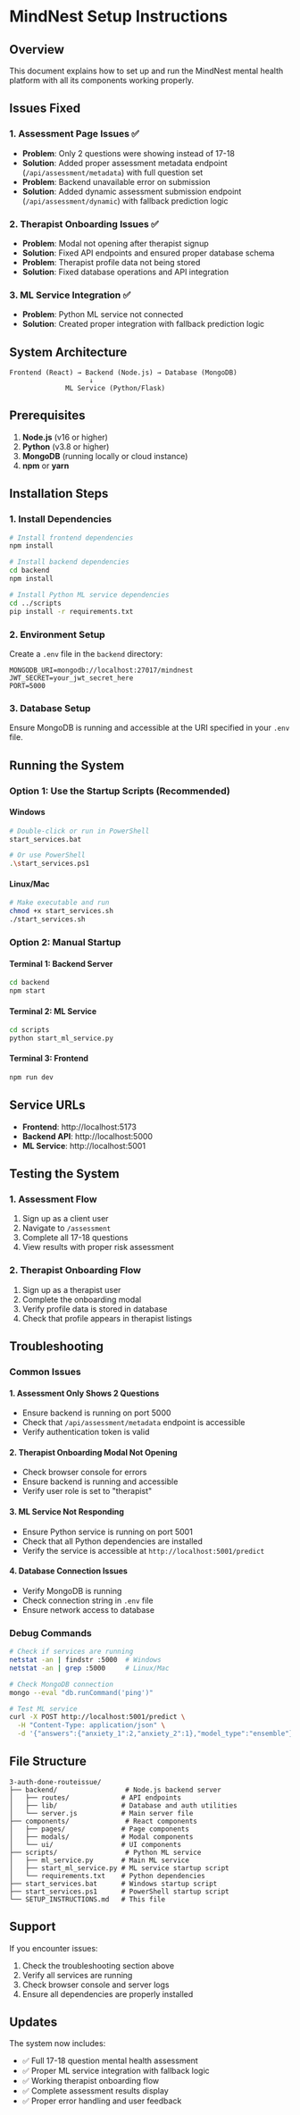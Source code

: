 # MindNest Setup Instructions

## Overview
This document explains how to set up and run the MindNest mental health platform with all its components working properly.

## Issues Fixed

### 1. Assessment Page Issues ✅
- **Problem**: Only 2 questions were showing instead of 17-18
- **Solution**: Added proper assessment metadata endpoint (`/api/assessment/metadata`) with full question set
- **Problem**: Backend unavailable error on submission
- **Solution**: Added dynamic assessment submission endpoint (`/api/assessment/dynamic`) with fallback prediction logic

### 2. Therapist Onboarding Issues ✅
- **Problem**: Modal not opening after therapist signup
- **Solution**: Fixed API endpoints and ensured proper database schema
- **Problem**: Therapist profile data not being stored
- **Solution**: Fixed database operations and API integration

### 3. ML Service Integration ✅
- **Problem**: Python ML service not connected
- **Solution**: Created proper integration with fallback prediction logic

## System Architecture

```
Frontend (React) → Backend (Node.js) → Database (MongoDB)
                    ↓
              ML Service (Python/Flask)
```

## Prerequisites

1. **Node.js** (v16 or higher)
2. **Python** (v3.8 or higher)
3. **MongoDB** (running locally or cloud instance)
4. **npm** or **yarn**

## Installation Steps

### 1. Install Dependencies

```bash
# Install frontend dependencies
npm install

# Install backend dependencies
cd backend
npm install

# Install Python ML service dependencies
cd ../scripts
pip install -r requirements.txt
```

### 2. Environment Setup

Create a `.env` file in the `backend` directory:

```env
MONGODB_URI=mongodb://localhost:27017/mindnest
JWT_SECRET=your_jwt_secret_here
PORT=5000
```

### 3. Database Setup

Ensure MongoDB is running and accessible at the URI specified in your `.env` file.

## Running the System

### Option 1: Use the Startup Scripts (Recommended)

#### Windows
```bash
# Double-click or run in PowerShell
start_services.bat

# Or use PowerShell
.\start_services.ps1
```

#### Linux/Mac
```bash
# Make executable and run
chmod +x start_services.sh
./start_services.sh
```

### Option 2: Manual Startup

#### Terminal 1: Backend Server
```bash
cd backend
npm start
```

#### Terminal 2: ML Service
```bash
cd scripts
python start_ml_service.py
```

#### Terminal 3: Frontend
```bash
npm run dev
```

## Service URLs

- **Frontend**: http://localhost:5173
- **Backend API**: http://localhost:5000
- **ML Service**: http://localhost:5001

## Testing the System

### 1. Assessment Flow
1. Sign up as a client user
2. Navigate to `/assessment`
3. Complete all 17-18 questions
4. View results with proper risk assessment

### 2. Therapist Onboarding Flow
1. Sign up as a therapist user
2. Complete the onboarding modal
3. Verify profile data is stored in database
4. Check that profile appears in therapist listings

## Troubleshooting

### Common Issues

#### 1. Assessment Only Shows 2 Questions
- Ensure backend is running on port 5000
- Check that `/api/assessment/metadata` endpoint is accessible
- Verify authentication token is valid

#### 2. Therapist Onboarding Modal Not Opening
- Check browser console for errors
- Ensure backend is running and accessible
- Verify user role is set to "therapist"

#### 3. ML Service Not Responding
- Ensure Python service is running on port 5001
- Check that all Python dependencies are installed
- Verify the service is accessible at `http://localhost:5001/predict`

#### 4. Database Connection Issues
- Verify MongoDB is running
- Check connection string in `.env` file
- Ensure network access to database

### Debug Commands

```bash
# Check if services are running
netstat -an | findstr :5000  # Windows
netstat -an | grep :5000     # Linux/Mac

# Check MongoDB connection
mongo --eval "db.runCommand('ping')"

# Test ML service
curl -X POST http://localhost:5001/predict \
  -H "Content-Type: application/json" \
  -d '{"answers":{"anxiety_1":2,"anxiety_2":1},"model_type":"ensemble"}'
```

## File Structure

```
3-auth-done-routeissue/
├── backend/                 # Node.js backend server
│   ├── routes/             # API endpoints
│   ├── lib/                # Database and auth utilities
│   └── server.js           # Main server file
├── components/              # React components
│   ├── pages/              # Page components
│   ├── modals/             # Modal components
│   └── ui/                 # UI components
├── scripts/                 # Python ML service
│   ├── ml_service.py       # Main ML service
│   ├── start_ml_service.py # ML service startup script
│   └── requirements.txt    # Python dependencies
├── start_services.bat      # Windows startup script
├── start_services.ps1      # PowerShell startup script
└── SETUP_INSTRUCTIONS.md   # This file
```

## Support

If you encounter issues:
1. Check the troubleshooting section above
2. Verify all services are running
3. Check browser console and server logs
4. Ensure all dependencies are properly installed

## Updates

The system now includes:
- ✅ Full 17-18 question mental health assessment
- ✅ Proper ML service integration with fallback logic
- ✅ Working therapist onboarding flow
- ✅ Complete assessment results display
- ✅ Proper error handling and user feedback
